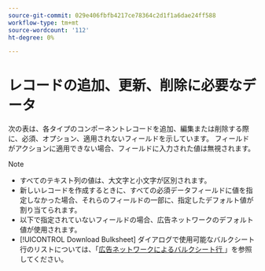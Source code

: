 ```yaml
---
source-git-commit: 029e406fbfb4217ce78364c2d1f1a6dae24ff588
workflow-type: tm+mt
source-wordcount: '112'
ht-degree: 0%

---
```

# レコードの追加、更新、削除に必要なデータ

次の表は、各タイプのコンポーネントレコードを追加、編集または削除する際に、必須、オプション、適用されないフィールドを示しています。 フィールドがアクションに適用できない場合、フィールドに入力された値は無視されます。

>[!NOTE]
>
>* すべてのテキスト列の値は、大文字と小文字が区別されます。
>* 新しいレコードを作成するときに、すべての必須データフィールドに値を指定しなかった場合、それらのフィールドの一部に、指定したデフォルト値が割り当てられます。
>* 以下で指定されていないフィールドの場合、広告ネットワークのデフォルト値が使用されます。
>* [!UICONTROL Download Bulksheet] ダイアログで使用可能なバルクシート行のリストについては、「[&#x200B; 広告ネットワークによるバルクシート行 &#x200B;](/help/search-social-commerce/campaign-management/bulksheets/bulksheet-download.md#bulksheet-rows-by-ad-network)」を参照してください。
